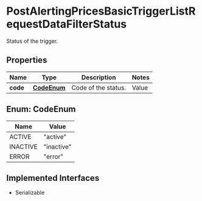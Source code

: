 

# PostAlertingPricesBasicTriggerListRequestDataFilterStatus

Status of the trigger.

## Properties

Name | Type | Description | Notes
------------ | ------------- | ------------- | -------------
**code** | [**CodeEnum**](#CodeEnum) | Code of the status. | Value | Description | | --- | --- | | active | The trigger is active and trigger conditions are evaluated. | | inactive | The trigger is inactive and conditions do not generate alerts. | | error | The trigger is in an error state, error details are noted in &#x60;details&#x60; |   |  [optional]



## Enum: CodeEnum

Name | Value
---- | -----
ACTIVE | &quot;active&quot;
INACTIVE | &quot;inactive&quot;
ERROR | &quot;error&quot;


## Implemented Interfaces

* Serializable


